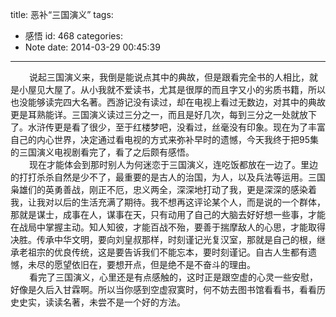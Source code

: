 title: 恶补“三国演义”
tags:
  - 感悟
id: 468
categories:
  - Note
date: 2014-03-29 00:45:39
---

<div style="font-size: 14px;"><span style="padding-left: 30px;">说起三国演义来，我倒是能说点其中的典故，但是跟看完全书的人相比，就是小屋见大屋了。从小我就不爱读书，尤其是很厚的而且字又小的劣质书籍，所以也没能够读完四大名著。西游记没有读过，却在电视上看过无数边，对其中的典故更是耳熟能详。三国演义读过三分之一，而且是好几次，每到三分之一处就放下了。水浒传更是看了很少，至于红楼梦吧，没看过，丝毫没有印象。现在为了丰富自己的内心世界，决定通过看电视的方式来弥补早时的遗憾，今天我终于把95集的三国演义电视剧看完了，看了之后颇有感悟。</span></div>
<div style="font-size: 14px;"><span style="padding-left: 30px;">现在才能体会到那时别人为何迷恋于三国演义，连吃饭都放在一边了。里边的打打杀杀自然是少不了，最重要的是古人的治国，为人，以及兵法等运用。三国枭雄们的英勇善战，刚正不厄，忠义两全，深深地打动了我，更是深深的感染着我，让我对以后的生活充满了期待。我不想再这评论某个人，而是说的一个群体，那就是谋士，成事在人，谋事在天，只有动用了自己的大脑去好好想一些事，才能在战局中掌握主动。知人知彼，才能百战不殆，要善于揣摩敌人的心思，才能取得决胜。传承中华文明，要向刘皇叔那样，时刻谨记光复汉室，那就是自己的根，继承老祖宗的优良传统，这是要告诉我们不能忘本，要时刻谨记。自古人生都有遗憾，未尽的愿望依旧在，要想开点，但是绝不是不奋斗的理由。</span></div>
<div style="font-size: 14px;"><span style="padding-left: 30px;">看完了三国演义，心里还是有点感触的，这时正是跟空虚的心灵一些安慰，好像是久后入甘霖啊。所以当你感到空虚寂寞时，何不妨去图书馆看看书，看看历史史实，读读名著，未尝不是一个好的方法。</span></div>